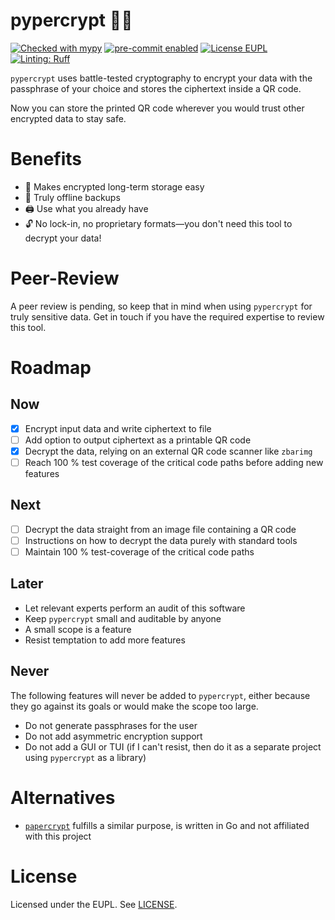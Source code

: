 # pypercrypt 📄🔐

[![Checked with mypy](https://img.shields.io/badge/mypy-checked-green)](https://mypy-lang.org/)
[![pre-commit enabled](https://img.shields.io/badge/pre--commit-enabled-success?logo=pre-commit)](./.pre-commit-config.yaml)
[![License EUPL](https://img.shields.io/badge/license-EUPL-green)](./LICENSE)
[![Linting: Ruff](https://img.shields.io/endpoint?url=https://raw.githubusercontent.com/charliermarsh/ruff/main/assets/badge/v2.json)](https://github.com/astral-sh/ruff)

`pypercrypt` uses battle-tested cryptography to encrypt your data with the passphrase of your choice
and stores the ciphertext inside a QR code.

Now you can store the printed QR code wherever you would trust other encrypted data to stay safe.

# Benefits

- 🔐 Makes encrypted long-term storage easy
- 📵 Truly offline backups
- 🖨️ Use what you already have
- 🔓 No lock-in, no proprietary formats—you don't need this tool to decrypt your data!

# Peer-Review

A peer review is pending, so keep that in mind when using `pypercrypt` for truly sensitive data.
Get in touch if you have the required expertise to review this tool.

# Roadmap

## Now

- [x] Encrypt input data and write ciphertext to file
- [ ] Add option to output ciphertext as a printable QR code
- [x] Decrypt the data, relying on an external QR code scanner like `zbarimg`
- [ ] Reach 100 % test coverage of the critical code paths before adding new features

## Next

- [ ] Decrypt the data straight from an image file containing a QR code
- [ ] Instructions on how to decrypt the data purely with standard tools
- [ ] Maintain 100 % test-coverage of the critical code paths

## Later

- Let relevant experts perform an audit of this software
- Keep `pypercrypt` small and auditable by anyone
- A small scope is a feature
- Resist temptation to add more features

## Never

The following features will never be added to `pypercrypt`, either because they go against its goals or would
make the scope too large.

- Do not generate passphrases for the user
- Do not add asymmetric encryption support
- Do not add a GUI or TUI (if I can't resist, then do it as a separate project using `pypercrypt` as a library)

# Alternatives

- [`papercrypt`](https://github.com/TMUniversal/papercrypt) fulfills a similar purpose, is written in Go and
  not affiliated with this project

# License

Licensed under the EUPL. See [LICENSE](./LICENSE).

